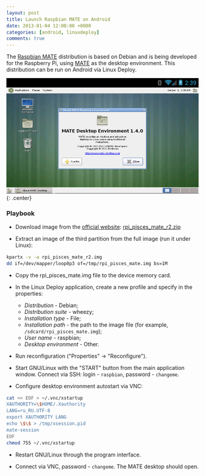 ```yaml
---
layout: post
title: Launch Raspbian MATE on Android
date: 2013-01-04 12:00:00 +0000
categories: [android, linuxdeploy]
comments: true
---
```


The <a href="http://www.raspbian.org/RaspbianMate">Raspbian MATE</a> distribution is based on Debian and is being developed for the Raspberry Pi, using <a href="http://mate-desktop.org/">MATE</a> as the desktop environment. This distribution can be run on Android via Linux Deploy.

![linuxdeploy](/assets/images/linuxdeploy-raspbian-mate.png "Rapsbian MATE"){: .center}

<!--more-->

### Playbook

- Download image from the <a href="http://www.raspbian.org/PiscesMATEImages">official website</a>: <a href="http://archive.raspbian.org/assets/images/rpi_pisces_mate_r2.zip">rpi_pisces_mate_r2.zip</a>

- Extract an image of the third partition from the full image (run it under Linux):
```sh
kpartx -v -a rpi_pisces_mate_r2.img
dd if=/dev/mapper/loop0p3 of=/tmp/rpi_pisces_mate.img bs=1M
```

- Copy the rpi_pisces_mate.img file to the device memory card.

- In the Linux Deploy application, create a new profile and specify in the properties:
  - *Distribution* - Debian;
  - *Distribution suite* - wheezy;
  - *Installation type* - File;
  - *Installation path* - the path to the image file (for example, `/sdcard/rpi_pisces_mate.img`);
  - *User name* - raspbian;
  - *Desktop environment* - Other.
  
- Run reconfiguration ("Properties" -> "Reconfigure").

- Start GNU/Linux with the "START" button from the main application window. Connect via SSH: login - `raspbian`, password - `changeme`.

- Configure desktop environment autostart via VNC:
```sh
cat << EOF > ~/.vnc/xstartup
XAUTHORITY=\$HOME/.Xauthority
LANG=ru_RU.UTF-8
export XAUTHORITY LANG
echo \$\$ > /tmp/xsession.pid
mate-session
EOF
chmod 755 ~/.vnc/xstartup
```

- Restart GNU/Linux through the program interface.

- Connect via VNC, password - `changeme`. The MATE desktop should open.

